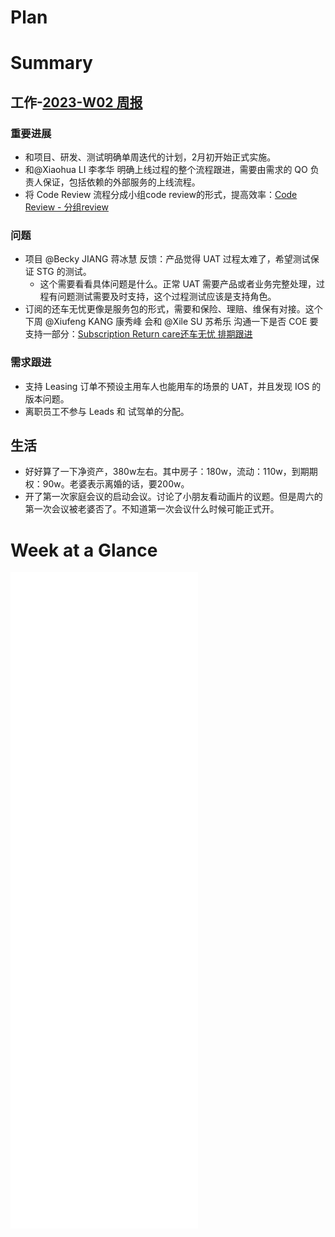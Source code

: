 # Plan

# Summary
## 工作-[2023-W02 周报](https://nio.feishu.cn/docx/QqktdBIHvo1fP7xu0gjckQLTnDe)
### 重要进展

-   和项目、研发、测试明确单周迭代的计划，2月初开始正式实施。
-   和@Xiaohua LI 李孝华 明确上线过程的整个流程跟进，需要由需求的 QO 负责人保证，包括依赖的外部服务的上线流程。
-   将 Code Review 流程分成小组code review的形式，提高效率：[Code Review - 分组review](https://nio.feishu.cn/wiki/wikcn9UsAODKJWOSDrhRuFI7aoe)

### 问题

-   项目 @Becky JIANG 蒋冰慧 反馈：产品觉得 UAT 过程太难了，希望测试保证 STG 的测试。
    -   这个需要看看具体问题是什么。正常 UAT 需要产品或者业务完整处理，过程有问题测试需要及时支持，这个过程测试应该是支持角色。
-   订阅的还车无忧更像是服务包的形式，需要和保险、理赔、维保有对接。这个下周 @Xiufeng KANG 康秀峰 会和 @Xile SU 苏希乐 沟通一下是否 COE 要支持一部分：[Subscription Return care还车无忧 排期跟进](https://nio.feishu.cn/docx/TdccdQydKo8yCJxvotEcMuYKnKg)

### 需求跟进
-   支持 Leasing 订单不预设主用车人也能用车的场景的 UAT，并且发现 IOS 的版本问题。
-   离职员工不参与 Leads 和 试驾单的分配。

## 生活
- 好好算了一下净资产，380w左右。其中房子：180w，流动：110w，到期期权：90w。老婆表示离婚的话，要200w。
- 开了第一次家庭会议的启动会议。讨论了小朋友看动画片的议题。但是周六的第一次会议被老婆否了。不知道第一次会议什么时候可能正式开。


# Week at a Glance 
![2023-01-09-Mon-w02](z_daily/2023-01-09-Mon-w02.md)
![2023-01-10-Tue-w02](z_daily/2023-01-10-Tue-w02.md)
![2023-01-11-Wed-w02](z_daily/2023-01-11-Wed-w02.md) ![2023-01-12-Thu-w02](z_daily/2023-01-12-Thu-w02.md) ![2023-01-13-Fri-w02](z_daily/2023-01-13-Fri-w02.md) ![2023-01-14-Sat-w02](z_daily/2023-01-14-Sat-w02.md)
![2023-01-15-Sun-w02](z_daily/2023-01-15-Sun-w02.md)
